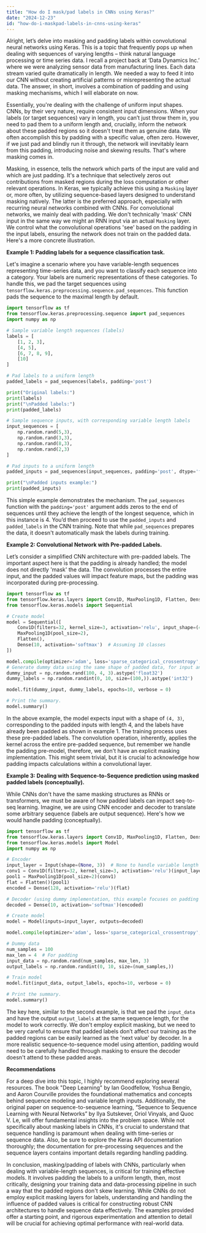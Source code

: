```yaml
---
title: "How do I mask/pad labels in CNNs using Keras?"
date: "2024-12-23"
id: "how-do-i-maskpad-labels-in-cnns-using-keras"
---
```


Alright, let’s delve into masking and padding labels within convolutional neural networks using Keras. This is a topic that frequently pops up when dealing with sequences of varying lengths – think natural language processing or time series data. I recall a project back at ‘Data Dynamics Inc.’ where we were analyzing sensor data from manufacturing lines. Each data stream varied quite dramatically in length. We needed a way to feed it into our CNN without creating artificial patterns or misrepresenting the actual data. The answer, in short, involves a combination of padding and using masking mechanisms, which I will elaborate on now.

Essentially, you're dealing with the challenge of uniform input shapes. CNNs, by their very nature, require consistent input dimensions. When your labels (or target sequences) vary in length, you can’t just throw them in, you need to pad them to a uniform length and, crucially, inform the network about these padded regions so it doesn't treat them as genuine data. We often accomplish this by padding with a specific value, often zero. However, if we just pad and blindly run it through, the network will inevitably learn from this padding, introducing noise and skewing results. That's where masking comes in.

Masking, in essence, tells the network which parts of the input are valid and which are just padding. It's a technique that selectively zeros out contributions from masked regions during the loss computation or other relevant operations. In Keras, we typically achieve this using a `Masking` layer or, more often, by utilizing sequence-based layers designed to understand masking natively. The latter is the preferred approach, especially with recurring neural networks combined with CNNs. For convolutional networks, we mainly deal with padding. We don't technically 'mask' CNN input in the same way we might an RNN input via an actual `Masking` layer. We control what the convolutional operations 'see' based on the padding in the input labels, ensuring the network does not train on the padded data. Here's a more concrete illustration.

**Example 1: Padding labels for a sequence classification task.**

Let's imagine a scenario where you have variable-length sequences representing time-series data, and you want to classify each sequence into a category. Your labels are numeric representations of these categories. To handle this, we pad the target sequences using `tensorflow.keras.preprocessing.sequence.pad_sequences`. This function pads the sequence to the maximal length by default.

```python
import tensorflow as tf
from tensorflow.keras.preprocessing.sequence import pad_sequences
import numpy as np

# Sample variable length sequences (labels)
labels = [
    [1, 2, 3],
    [4, 5],
    [6, 7, 8, 9],
    [10]
]

# Pad labels to a uniform length
padded_labels = pad_sequences(labels, padding='post')

print("Original labels:")
print(labels)
print("\nPadded labels:")
print(padded_labels)

# Sample sequence inputs, with corresponding variable length labels
input_sequences = [
    np.random.rand(5,3),
    np.random.rand(3,3),
    np.random.rand(8,3),
    np.random.rand(2,3)
]

# Pad inputs to a uniform length
padded_inputs = pad_sequences(input_sequences, padding='post', dtype='float32')

print("\nPadded inputs example:")
print(padded_inputs)
```

This simple example demonstrates the mechanism. The `pad_sequences` function with the `padding='post'` argument adds zeros to the end of sequences until they achieve the length of the longest sequence, which in this instance is 4. You’d then proceed to use the `padded_inputs` and `padded_labels` in the CNN training. Note that while `pad_sequences` prepares the data, it doesn't automatically mask the labels during training.

**Example 2: Convolutional Network with Pre-padded Labels.**

Let’s consider a simplified CNN architecture with pre-padded labels. The important aspect here is that the padding is already handled; the model does not directly 'mask' the data. The convolution processes the entire input, and the padded values will impact feature maps, but the padding was incorporated during pre-processing.

```python
import tensorflow as tf
from tensorflow.keras.layers import Conv1D, MaxPooling1D, Flatten, Dense
from tensorflow.keras.models import Sequential

# Create model
model = Sequential([
    Conv1D(filters=32, kernel_size=3, activation='relu', input_shape=(4, 3)),
    MaxPooling1D(pool_size=2),
    Flatten(),
    Dense(10, activation='softmax')  # Assuming 10 classes
])

model.compile(optimizer='adam', loss='sparse_categorical_crossentropy', metrics=['accuracy'])
# Generate dummy data using the same shape of padded data, for input and labels.
dummy_input = np.random.rand(100, 4, 3).astype('float32')
dummy_labels = np.random.randint(0, 10, size=(100,)).astype('int32')

model.fit(dummy_input, dummy_labels, epochs=10, verbose = 0)

# Print the summary.
model.summary()
```

In the above example, the model expects input with a shape of `(4, 3)`, corresponding to the padded inputs with length 4, and the labels have already been padded as shown in example 1. The training process uses these pre-padded labels. The convolution operation, inherently, applies the kernel across the entire pre-padded sequence, but remember we handle the padding pre-model, therefore, we don't have an explicit masking implementation. This might seem trivial, but it is crucial to acknowledge how padding impacts calculations within a convolutional layer.

**Example 3: Dealing with Sequence-to-Sequence prediction using masked padded labels (conceptually).**

While CNNs don't have the same masking structures as RNNs or transformers, we must be aware of how padded labels can impact seq-to-seq learning. Imagine, we are using CNN encoder and decoder to translate some arbitrary sequence (labels are output sequence). Here's how we would handle padding (conceptually).

```python
import tensorflow as tf
from tensorflow.keras.layers import Conv1D, MaxPooling1D, Flatten, Dense, Input
from tensorflow.keras.models import Model
import numpy as np

# Encoder
input_layer = Input(shape=(None, 3))  # None to handle variable length
conv1 = Conv1D(filters=32, kernel_size=3, activation='relu')(input_layer)
pool1 = MaxPooling1D(pool_size=2)(conv1)
flat = Flatten()(pool1)
encoded = Dense(128, activation='relu')(flat)

# Decoder (using dummy implementation, this example focuses on padding not sequence to sequence model)
decoded = Dense(10, activation='softmax')(encoded)

# Create model
model = Model(inputs=input_layer, outputs=decoded)

model.compile(optimizer='adam', loss='sparse_categorical_crossentropy', metrics=['accuracy'])

# Dummy data
num_samples = 100
max_len = 4  # For padding
input_data = np.random.rand(num_samples, max_len, 3)
output_labels = np.random.randint(0, 10, size=(num_samples,))

# Train model
model.fit(input_data, output_labels, epochs=10, verbose = 0)

# Print the summary.
model.summary()

```

The key here, similar to the second example, is that we pad the `input_data` and have the output `output_labels` at the same sequence length, for the model to work correctly. We don't employ explicit masking, but we need to be very careful to ensure that padded labels don’t affect our training as the padded regions can be easily learned as the 'next value' by decoder. In a more realistic sequence-to-sequence model using attention, padding would need to be carefully handled through masking to ensure the decoder doesn't attend to these padded areas.

**Recommendations**

For a deep dive into this topic, I highly recommend exploring several resources. The book "Deep Learning" by Ian Goodfellow, Yoshua Bengio, and Aaron Courville provides the foundational mathematics and concepts behind sequence modeling and variable length inputs. Additionally, the original paper on sequence-to-sequence learning, “Sequence to Sequence Learning with Neural Networks” by Ilya Sutskever, Oriol Vinyals, and Quoc V. Le, will offer fundamental insights into the problem space. While not specifically about masking labels in CNNs, it's crucial to understand that sequence handling is paramount when dealing with time-series or sequence data. Also, be sure to explore the Keras API documentation thoroughly; the documentation for pre-processing sequences and the sequence layers contains important details regarding handling padding.

In conclusion, masking/padding of labels with CNNs, particularly when dealing with variable-length sequences, is critical for training effective models. It involves padding the labels to a uniform length, then, most critically, designing your training data and data-processing pipeline in such a way that the padded regions don't skew learning. While CNNs do not employ explicit masking layers for labels, understanding and handling the influence of padded values is critical for constructing robust CNN architectures to handle sequence data effectively. The examples provided offer a starting point, and rigorous experimentation and attention to detail will be crucial for achieving optimal performance with real-world data.
